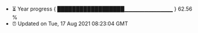 - ⏳ Year progress { ██████████████████▁▁▁▁▁▁▁▁▁▁▁▁ } 62.56 %
- ⏰ Updated on Tue, 17 Aug 2021 08:23:04 GMT

